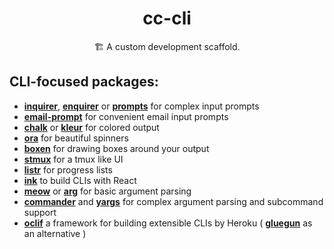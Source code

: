 <h1 align="center">cc-cli</h1>
<p align="center">
🏗 A custom development scaffold.
</p>

## CLI-focused packages:

-   [**inquirer**](https://www.npmjs.com/package/inquirer), [**enquirer**](https://www.npmjs.com/package/enquirer) or [**prompts**](https://www.npmjs.com/package/prompts) for complex input prompts
-   [**email-prompt**](https://www.npmjs.com/package/email-prompt) for convenient email input prompts
-   [**chalk**](https://www.npmjs.com/package/chalk) or [**kleur**](https://www.npmjs.com/package/kleur) for colored output
-   [**ora**](https://www.npmjs.com/package/ora) for beautiful spinners
-   [**boxen**](https://www.npmjs.com/package/boxen) for drawing boxes around your output
-   [**stmux**](https://www.npmjs.com/package/stmux) for a tmux like UI
-   [**listr**](https://www.npmjs.com/package/listr) for progress lists
-   [**ink**](https://www.npmjs.com/package/ink) to build CLIs with React
-   [**meow**](https://www.npmjs.com/package/meow) or [**arg**](https://www.npmjs.com/package/arg) for basic argument parsing
-   [**commander**](https://www.npmjs.com/package/commander) and [**yargs**](https://www.npmjs.com/package/yargs) for complex argument parsing and subcommand support
-   [**oclif**](https://oclif.io/) a framework for building extensible CLIs by Heroku ( [**gluegun**](https://infinitered.github.io/gluegun/#/) as an alternative )
